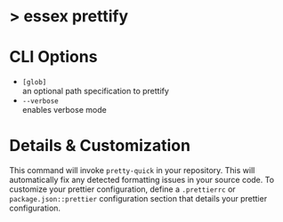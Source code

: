 # > essex prettify

# CLI Options

- `[glob]`<br/> an optional path specification to prettify
- `--verbose`<br/> enables verbose mode

# Details & Customization

This command will invoke `pretty-quick` in your repository. This will automatically fix any detected formatting issues
in your source code. To customize your prettier configuration, define a `.prettierrc` or `package.json::prettier` configuration section that details your prettier configuration.
